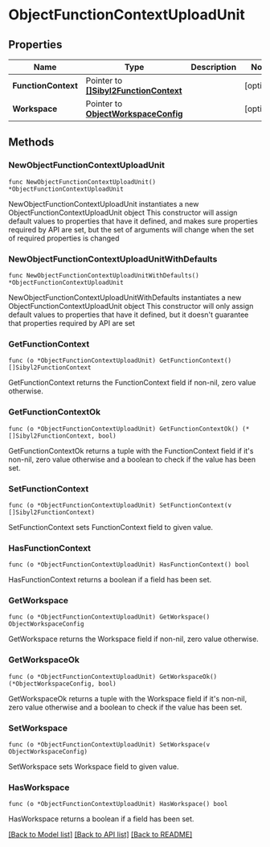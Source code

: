 # ObjectFunctionContextUploadUnit

## Properties

Name | Type | Description | Notes
------------ | ------------- | ------------- | -------------
**FunctionContext** | Pointer to [**[]Sibyl2FunctionContext**](Sibyl2FunctionContext.md) |  | [optional] 
**Workspace** | Pointer to [**ObjectWorkspaceConfig**](ObjectWorkspaceConfig.md) |  | [optional] 

## Methods

### NewObjectFunctionContextUploadUnit

`func NewObjectFunctionContextUploadUnit() *ObjectFunctionContextUploadUnit`

NewObjectFunctionContextUploadUnit instantiates a new ObjectFunctionContextUploadUnit object
This constructor will assign default values to properties that have it defined,
and makes sure properties required by API are set, but the set of arguments
will change when the set of required properties is changed

### NewObjectFunctionContextUploadUnitWithDefaults

`func NewObjectFunctionContextUploadUnitWithDefaults() *ObjectFunctionContextUploadUnit`

NewObjectFunctionContextUploadUnitWithDefaults instantiates a new ObjectFunctionContextUploadUnit object
This constructor will only assign default values to properties that have it defined,
but it doesn't guarantee that properties required by API are set

### GetFunctionContext

`func (o *ObjectFunctionContextUploadUnit) GetFunctionContext() []Sibyl2FunctionContext`

GetFunctionContext returns the FunctionContext field if non-nil, zero value otherwise.

### GetFunctionContextOk

`func (o *ObjectFunctionContextUploadUnit) GetFunctionContextOk() (*[]Sibyl2FunctionContext, bool)`

GetFunctionContextOk returns a tuple with the FunctionContext field if it's non-nil, zero value otherwise
and a boolean to check if the value has been set.

### SetFunctionContext

`func (o *ObjectFunctionContextUploadUnit) SetFunctionContext(v []Sibyl2FunctionContext)`

SetFunctionContext sets FunctionContext field to given value.

### HasFunctionContext

`func (o *ObjectFunctionContextUploadUnit) HasFunctionContext() bool`

HasFunctionContext returns a boolean if a field has been set.

### GetWorkspace

`func (o *ObjectFunctionContextUploadUnit) GetWorkspace() ObjectWorkspaceConfig`

GetWorkspace returns the Workspace field if non-nil, zero value otherwise.

### GetWorkspaceOk

`func (o *ObjectFunctionContextUploadUnit) GetWorkspaceOk() (*ObjectWorkspaceConfig, bool)`

GetWorkspaceOk returns a tuple with the Workspace field if it's non-nil, zero value otherwise
and a boolean to check if the value has been set.

### SetWorkspace

`func (o *ObjectFunctionContextUploadUnit) SetWorkspace(v ObjectWorkspaceConfig)`

SetWorkspace sets Workspace field to given value.

### HasWorkspace

`func (o *ObjectFunctionContextUploadUnit) HasWorkspace() bool`

HasWorkspace returns a boolean if a field has been set.


[[Back to Model list]](../README.md#documentation-for-models) [[Back to API list]](../README.md#documentation-for-api-endpoints) [[Back to README]](../README.md)


